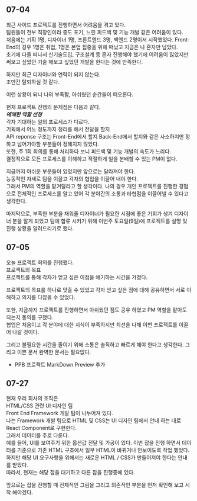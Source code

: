 ## 07-04

최근 사이드 프로젝트를 진행하면서 어려움을 겪고 있다.  
팀원들이 전부 직장인이라 중도 포기, 느린 피드백 및 기능 개발 같은 어려움이 있다.  
처음에는 기획 1명, 디자이너 1명, 프론트엔드 3명, 백엔드 2명이서 시작했었다.
Front-End의 경우 1명은 취업, 1명은 본업 집중을 위해 떠났고 지금은 나 혼자만 남았다.  
초기에 다들 떠나서 신기술도입, 구조설계 등 혼자 진행해야 했기에 어려움이 많았지만 써보고 싶었던 기술 해보고 싶었던 개발을 한다는 것에 만족한다.

하지만 최근 디자이너와 연락이 되지 않는다.  
조만간 탈퇴하실 것 같다.

이런 상황이 되니 나의 부족함, 아쉬웠던 순간들이 떠오른다.

현재 프로젝트 진행의 문제점은 다음과 같다.  
**_애매한 역할 선정_**  
각자 기대하는 일의 프로세스가 다르다.  
기획에서 어느 정도까지 정리를 해서 전달을 할지  
API reponse 구조는 Front-End에서 할지 Back-End에서 할지와 같은 사소하지만 정하고 넘어가야할 부분들이 정해지지 않았다.  
또한, 주 1회 회의를 통해 처리하다 보니 피드백 및 기능 개발의 속도가 느리다.  
결정적으로 모든 프로세스를 이해하고 적절하게 일을 분배할 수 있는 PM이 없다.

지금까지 아쉬운 부분들이 있었지만 앞으로는 달라져야 한다.  
능동적인 자세로 팀을 이끌고 각자의 협업을 이끌어 내야 한다.  
그래서 PM의 역할을 맡겨달라고 할 생각이다.
나의 경우 개인 프로젝트를 진행한 경험으로 전체적인 프로세스를 알고 있어 각 분야간의 소통과 타협점을 이끌어낼 수 있다고 생각한다.

마지막으로, 부족한 부분을 채워줄 디자이너가 필요한 시점에 좋은 기회가 생겨 디자이너 분을 알게 되었고 팀에 합류 시키기 위해 이번주 토요일(9일)에 프로젝트를 설명 및 진행 상황을 알려드리기로 했다.

## 07-05

오늘 프로젝트 회의를 진행했다.  
프로젝트의 목표  
프로젝트를 통해 각자가 얻고 싶은 이점을 얘기하는 시간을 가졌다.

프로젝트의 목표를 하나로 맞출 수 있었고 각자 얻고 싶은 점에 대해 공유하면서 서로 이해하고 의지를 다잡을 수 있었다.

또한, 지금까지 프로젝트를 진행하면서 아쉬웠던 점도 공유 하였고 PM 역할을 맡아도 되는지 동의를 구했다.  
협업은 처음이고 각 분야에 대한 지식이 부족하지만 최선을 다해 이번 프로젝트를 이끌어 나갈 것이다.

그리고 불필요한 시간을 줄이기 위해 소통은 솔직하고 빠르게 해야 한다고 생각한다.
그리고 이쁜 문서 완벽한 문서는 필요없다.

- PPB 프로젝트 MarkDown Preview 추가

## 07-27

현재 우리 회사의 조직은  
HTML/CSS 관련 UI 디자인 팀  
Front End Framework 개발 팀이 나누어져 있다.  
나는 Framework 개발 팀으로 HTML 및 CSS는 UI 디자인 팀에서 안내 하는 대로 React Component로 구현한다.  
그래서 데이터를 주로 다룬다.  
예를 들어, UI를 보여주기 위한 옵션값 전달 및 가공이 있다.
이번 잡을 진행 하면서 데이터를 기준으로 기존 HTML 구조에서 일부 HTML이 바뀌거나 안보이도록 작업 했었다.  
하지만 해당 UI 요구사항을 위해서는 새로운 HTML / CSS가 만들어져야 한다는 안내를 받았다.  
따라서, 현재는 해당 잡을 대기하고 다른 잡을 진행중에 있다.

앞으로는 잡을 진행할 때 전체적인 그림을 그리고 의존적인 부분을 먼저 확인해 보고 시작 해야겠다.
